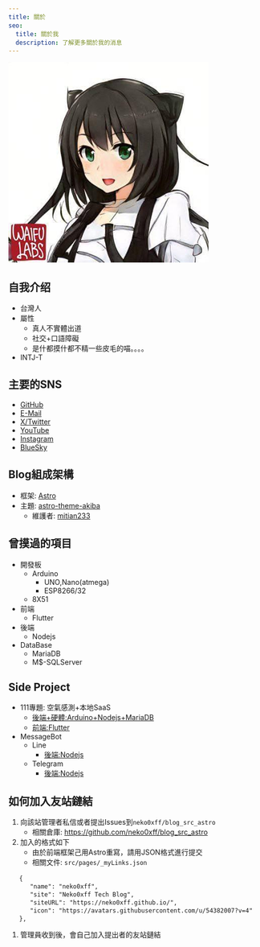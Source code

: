 ```yaml
---
title: 關於
seo:
  title: 關於我
  description: 了解更多關於我的消息
---
```


![Alt text for image](../../assets/img/avatar.jpg)

## 自我介绍
- 台灣人
- 屬性
  * 真人不實體出道
  * 社交+口語障礙
  * 是什都摸什都不精一些皮毛的喵。。。。
- INTJ-T

## 主要的SNS
- [GitHub](https://github.com/neko0xff)
- [E-Mail](mailto:chzang55@gmail.com)
- [X/Twitter](https://twitter.com/neko_0xFF)
- [YouTube](https://www.youtube.com/channel/UCfBR43eCo07mPWN6K-97TEA)
- [Instagram](https://www.instagram.com/neko_0xff/)
- [BlueSky](https://bsky.app/profile/neko0xff.bsky.social)

## Blog組成架構
- 框架: [Astro](https://docs.astro.build/zh-tw/concepts/why-astro/)
- 主題: [astro-theme-akiba](https://github.com/mitian233/astro-theme-akiba)
  * 維護者: [mitian233](https://github.com/mitian233)

## 曾摸過的項目
- 開發板
    * Arduino
        * UNO,Nano(atmega)
        * ESP8266/32
    * 8X51
- 前端
    * Flutter
- 後端
    * Nodejs
- DataBase
    * MariaDB
    * M$-SQLServer

## Side Project
- 111專題: 空氣感測+本地SaaS
  * [後端+硬體:Arduino+Nodejs+MariaDB](https://github.com/neko0xff/2023_schoolResearch_Server-HW)
  * [前端:Flutter](https://github.com/neko0xff/2023_schoolResearch_ClientApp)
- MessageBot
  * Line
    * [後端:Nodejs](https://github.com/neko0xff/2023_LineBot_Node) 
  * Telegram
    * [後端:Nodejs](https://github.com/neko0xff/2021_telegram_chatbot)

## 如何加入友站鏈結
1. 向該站管理者私信或者提出Issues到`neko0xff/blog_src_astro`
    * 相關倉庫: https://github.com/neko0xff/blog_src_astro
2. 加入的格式如下
      * 由於前端框架己用Astro重寫，請用JSON格式進行提交
      * 相關文件: `src/pages/_myLinks.json`
  ```json=
     {
        "name": "neko0xff",
        "site": "Neko0xff Tech Blog",
        "siteURL": "https://neko0xff.github.io/",
        "icon": "https://avatars.githubusercontent.com/u/54382007?v=4"
     },
  ```
1. 管理員收到後，會自己加入提出者的友站鏈結